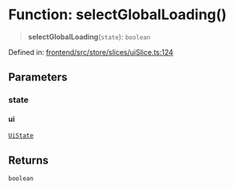 # Function: selectGlobalLoading()

> **selectGlobalLoading**(`state`): `boolean`

Defined in: [frontend/src/store/slices/uiSlice.ts:124](https://github.com/lsendel/sass/blob/ca8b2b87627589617e0de57047e1f50d53e78078/frontend/src/store/slices/uiSlice.ts#L124)

## Parameters

### state

#### ui

[`UiState`](../type-aliases/UiState.md)

## Returns

`boolean`
